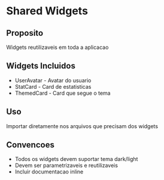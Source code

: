 ﻿# Shared Widgets

## Proposito
Widgets reutilizaveis em toda a aplicacao

## Widgets Incluidos
- UserAvatar - Avatar do usuario
- StatCard - Card de estatisticas  
- ThemedCard - Card que segue o tema

## Uso
Importar diretamente nos arquivos que precisam dos widgets

## Convencoes
- Todos os widgets devem suportar tema dark/light
- Devem ser parametrizaveis e reutilizaveis
- Incluir documentacao inline
